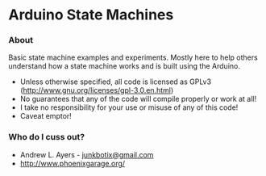 # Arduino State Machines #

### About ###

Basic state machine examples and experiments. Mostly here to help others understand how a state machine works and is built using the Arduino.

* Unless otherwise specified, all code is licensed as GPLv3 (http://www.gnu.org/licenses/gpl-3.0.en.html)
* No guarantees that any of the code will compile properly or work at all!
* I take no responsibility for your use or misuse of any of this code!
* Caveat emptor!

### Who do I cuss out? ###

* Andrew L. Ayers - junkbotix@gmail.com
* http://www.phoenixgarage.org/
